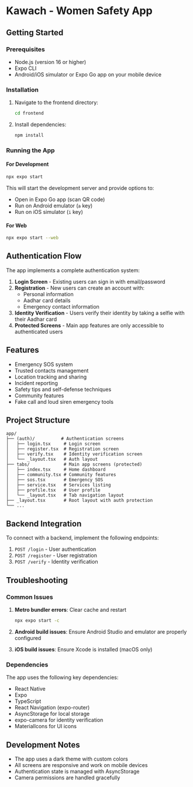 # Kawach - Women Safety App

## Getting Started

### Prerequisites
- Node.js (version 16 or higher)
- Expo CLI
- Android/iOS simulator or Expo Go app on your mobile device

### Installation

1. Navigate to the frontend directory:
   ```bash
   cd frontend
   ```

2. Install dependencies:
   ```bash
   npm install
   ```

### Running the App

#### For Development
```bash
npx expo start
```

This will start the development server and provide options to:
- Open in Expo Go app (scan QR code)
- Run on Android emulator (`a` key)
- Run on iOS simulator (`i` key)

#### For Web
```bash
npx expo start --web
```

## Authentication Flow

The app implements a complete authentication system:

1. **Login Screen** - Existing users can sign in with email/password
2. **Registration** - New users can create an account with:
   - Personal information
   - Aadhar card details
   - Emergency contact information
3. **Identity Verification** - Users verify their identity by taking a selfie with their Aadhar card
4. **Protected Screens** - Main app features are only accessible to authenticated users

## Features

- Emergency SOS system
- Trusted contacts management
- Location tracking and sharing
- Incident reporting
- Safety tips and self-defense techniques
- Community features
- Fake call and loud siren emergency tools

## Project Structure

```
app/
├── (auth)/          # Authentication screens
│   ├── login.tsx     # Login screen
│   ├── register.tsx  # Registration screen
│   ├── verify.tsx    # Identity verification screen
│   └── _layout.tsx   # Auth layout
├── tabs/             # Main app screens (protected)
│   ├── index.tsx     # Home dashboard
│   ├── community.tsx # Community features
│   ├── sos.tsx       # Emergency SOS
│   ├── service.tsx   # Services listing
│   ├── profile.tsx   # User profile
│   └── _layout.tsx   # Tab navigation layout
├── _layout.tsx       # Root layout with auth protection
└── ...
```

## Backend Integration

To connect with a backend, implement the following endpoints:

1. `POST /login` - User authentication
2. `POST /register` - User registration
3. `POST /verify` - Identity verification

## Troubleshooting

### Common Issues

1. **Metro bundler errors**: Clear cache and restart
   ```bash
   npx expo start -c
   ```

2. **Android build issues**: Ensure Android Studio and emulator are properly configured

3. **iOS build issues**: Ensure Xcode is installed (macOS only)

### Dependencies

The app uses the following key dependencies:
- React Native
- Expo
- TypeScript
- React Navigation (expo-router)
- AsyncStorage for local storage
- expo-camera for identity verification
- MaterialIcons for UI icons

## Development Notes

- The app uses a dark theme with custom colors
- All screens are responsive and work on mobile devices
- Authentication state is managed with AsyncStorage
- Camera permissions are handled gracefully